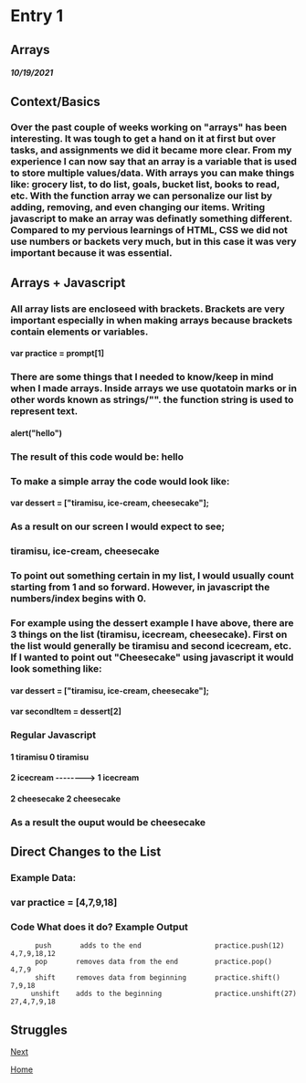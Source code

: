 # Entry 1
## Arrays
##### 10/19/2021

## Context/Basics
### Over the past couple of weeks working on "arrays" has been interesting. It was tough to get a hand on it at first but over tasks, and assignments we did it became more clear. From my experience I can now say that an array is a variable that is used to store multiple values/data. With arrays you can make things like: grocery list, to do list, goals, bucket list, books to read, etc. With the function array we can personalize our list by adding, removing, and even changing our items. Writing javascript to make an array was definatly something different. Compared to my pervious learnings of HTML, CSS we did not use numbers or backets very much, but in this case it was very important because it was essential. 

## Arrays + Javascript

### All array lists are encloseed with brackets. Brackets are very important especially in when making arrays because brackets contain elements or variables.
  #### var practice = prompt[1]

### There are some things that I needed to know/keep in mind when I made arrays. Inside arrays we use quotatoin marks or in other words known as strings/"". the function string is used to represent text.  
  #### alert("hello")
### The result of this code would be: hello

### To make a simple array the code would look like: 
  #### var dessert = ["tiramisu, ice-cream, cheesecake"];
### As a result on our screen I would expect to see;
  ### tiramisu, ice-cream, cheesecake

### To point out something certain in my list, I would usually count starting from 1 and so forward. However, in javascript the numbers/index begins with 0. 
### For example using the dessert example I have above, there are 3 things on the list (tiramisu, icecream, cheesecake). First on the list would generally be tiramisu and second icecream, etc. If I wanted to point out "Cheesecake" using javascript it would look something like:
 #### var dessert = ["tiramisu, ice-cream, cheesecake"];
 #### var secondItem = dessert[2]

### Regular                                     Javascript
#### 1 tiramisu                                  0 tiramisu
#### 2 icecream      -------->                   1 icecream
#### 2 cheesecake                                2 cheesecake
 ### As a result the ouput would be cheesecake
 

## Direct Changes to the List

### Example Data: 
### var practice = [4,7,9,18]

###       Code      What does it do?                      Example                 Output
          push       adds to the end                  practice.push(12)           4,7,9,18,12   
          pop       removes data from the end         practice.pop()              4,7,9
          shift     removes data from beginning       practice.shift()            7,9,18
         unshift    adds to the beginning             practice.unshift(27)        27,4,7,9,18
 
 ## Struggles 
 

[Next](entry02.md)

[Home](../README.md)
